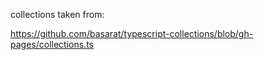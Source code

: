 collections taken from:

https://github.com/basarat/typescript-collections/blob/gh-pages/collections.ts